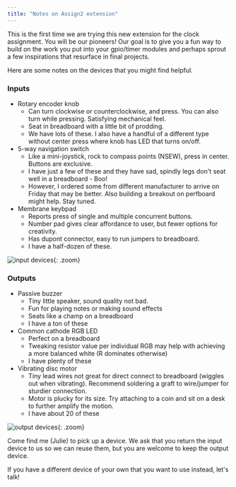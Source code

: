 ```yaml
---
title: "Notes on Assign2 extension"
---
```


This is the first time we are trying this new extension for the clock assignment. You will be our pioneers!
Our goal is to give you a fun way to build on the work you put into your gpio/timer modules and perhaps
sprout a few inspirations that resurface in final projects.


Here are some notes on the devices that you might find helpful.


### Inputs
- Rotary encoder knob
  - Can turn clockwise or counterclockwise, and press. You can also turn while pressing. Satisfying mechanical feel.
  - Seat in breadboard with a little bit of prodding.
  - We have lots of these.  I also have a handful of a different type without center press where knob has LED that turns on/off.
- 5-way navigation switch
  - Like a mini-joystick, rock to compass points (NSEW), press in center. Buttons are exclusive.
  - I have just a few of these and they have sad, spindly legs don't seat well in a breadboard - Boo!
  - However, I ordered some from different manufacturer to arrive on Friday that may be better. Also building a breakout on perfboard might help. Stay tuned.
- Membrane keybpad
  - Reports press of single and multiple concurrent buttons.
  - Number pad gives clear affordance to user, but fewer options for creativity.
  - Has dupont connector, easy to run jumpers to breadboard.
  - I have a half-dozen of these.

![input devices](../images/ext_input.jpeg){: .zoom}

### Outputs

- Passive buzzer
  - Tiny little speaker, sound quality not bad.
  - Fun for playing notes or making sound effects
  - Seats like a champ on a breadboard
  - I have a ton of these
- Common cathode RGB LED
  - Perfect on a breadboard
  - Tweaking resistor value per individual RGB may help with achieving a more balanced white (R dominates otherwise)
  - I have plenty of these
- Vibrating disc motor
  - Tiny lead wires not great for direct connect to breadboard (wiggles out when vibrating). Recommend soldering a graft to wire/jumper for sturdier connection.
  - Motor is plucky for its size. Try attaching to a coin and sit on a desk to further amplify the motion.
  - I have about 20 of these

![output devices](../images/ext_output.jpeg){: .zoom}

Come find me (Julie) to pick up a device. We ask that you return the input device to us so we can reuse them, but you are welcome to keep the output device.

If you have a different device of your own that you want to use instead, let's talk!
